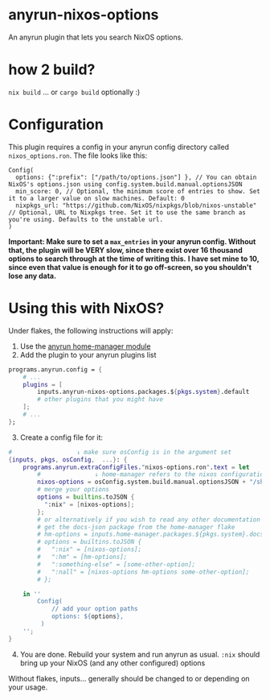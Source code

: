 # anyrun-nixos-options

An anyrun plugin that lets you search NixOS options.

# how 2 build?

`nix build`
... or `cargo build` optionally :)

# Configuration

This plugin requires a config in your anyrun config directory called `nixos_options.ron`.
The file looks like this:

```ron
Config(
  options: {":prefix": ["/path/to/options.json"] }, // You can obtain NixOS's options.json using config.system.build.manual.optionsJSON
  min_score: 0, // Optional, the minimum score of entries to show. Set it to a larger value on slow machines. Default: 0
  nixpkgs_url: "https://github.com/NixOS/nixpkgs/blob/nixos-unstable" // Optional, URL to Nixpkgs tree. Set it to use the same branch as you're using. Defaults to the unstable url.
)
```

**Important: Make sure to set a `max_entries` in your anyrun config. Without that, the plugin will be VERY slow, since there exist over 16 thousand options to search through at the time of writing this.**
**I have set mine to 10, since even that value is enough for it to go off-screen, so you shouldn't lose any data.**

# Using this with NixOS?

Under flakes, the following instructions will apply:

1. Use the [anyrun home-manager module](https://github.com/Kirottu/anyrun/blob/master/nix/hm-module.nix)
2. Add the plugin to your anyrun plugins list

```nix
programs.anyrun.config = {
    # ...
    plugins = [
        inputs.anyrun-nixos-options.packages.${pkgs.system}.default
        # other plugins that you might have
    ];
    # ...
};
```

3. Create a config file for it:

```nix
#                  ↓ make sure osConfig is in the argument set
{inputs, pkgs, osConfig,  ...}: {
    programs.anyrun.extraConfigFiles."nixos-options.ron".text = let
        #               ↓ home-manager refers to the nixos configuration as osConfig
        nixos-options = osConfig.system.build.manual.optionsJSON + "/share/doc/nixos/options.json";
        # merge your options
        options = builtins.toJSON {
          ":nix" = [nixos-options];
        };
        # or alternatively if you wish to read any other documentation options, such as home-manager
        # get the docs-json package from the home-manager flake
        # hm-options = inputs.home-manager.packages.${pkgs.system}.docs-json + "/share/doc/home-manager/options.json";
        # options = builtins.toJSON {
        #   ":nix" = [nixos-options];
        #   ":hm" = [hm-options];
        #   ":something-else" = [some-other-option];
        #   ":nall" = [nixos-options hm-options some-other-option];
        # };

    in ''
        Config(
            // add your option paths
            options: ${options},
         )
    '';
}

```

4. You are done. Rebuild your system and run anyrun as usual. `:nix` should bring up
   your NixOS (and any other configured) options

Without flakes, inputs... generally should be changed to <channel> or <source> depending on your usage.
